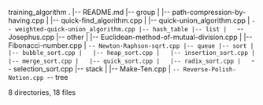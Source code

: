 training_algorithm
.
|-- README.md
|-- group
|   |-- path-compression-by-having.cpp
|   |-- quick-find_algorithm.cpp
|   |-- quick-union_algorithm.cpp
|   `-- weighted-quick-union_algorithm.cpp
|-- hash_table
|-- list
|   `-- Josephus.cpp
|-- other
|   |-- Euclidean-method-of-mutual-division.cpp
|   |-- Fibonacci-number.cpp
|   `-- Newton-Raphson-sqrt.cpp
|-- queue
|-- sort
|   |-- bubble_sort.cpp
|   |-- heap_sort.cpp
|   |-- insertion_sort.cpp
|   |-- merge_sort.cpp
|   |-- quick_sort.cpp
|   |-- radix_sort.cpp
|   `-- selection_sort.cpp
|-- stack
|   |-- Make-Ten.cpp
|   `-- Reverse-Polish-Notion.cpp
`-- tree

8 directories, 18 files
